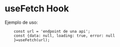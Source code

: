 # useFetch Hook

Ejemplo de uso:
```
    const url = 'endpoint de una api';
    const {data: null, loading: true, error: null
    }=useFetch(url);
```
